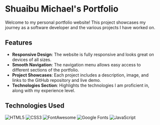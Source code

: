 # Shuaibu Michael's Portfolio

Welcome to my personal portfolio website! This project showcases my journey as a 
software developer and the various projects I have worked on.

## Features

- **Responsive Design**: The website is fully responsive and looks great on devices of all sizes.
- **Smooth Navigation**: The navigation menu allows easy access to different sections of the portfolio.
- **Project Showcases**: Each project includes a description, image, and links to the GitHub repository and live demo.
- **Technologies Section**: Highlights the technologies I am proficient in, along with my experience level.

## Technologies Used

![HTML5](https://img.shields.io/badge/HTML5-%23E34F26.svg?style=flat&logo=html5&logoColor=white)
![CSS3](https://img.shields.io/badge/CSS3-%231572B6.svg?style=flat&logo=css3&logoColor=white)
![FontAwesome](https://img.shields.io/badge/FontAwesome-%23339AF0.svg?style=flat&logo=font-awesome&logoColor=white)
![Google Fonts](https://img.shields.io/badge/Google%20Fonts-%234285F4.svg?style=flat&logo=google&logoColor=white)
![JavaScript](https://img.shields.io/badge/JavaScript-%23F7DF1E.svg?style=flat&logo=javascript&logoColor=black)
